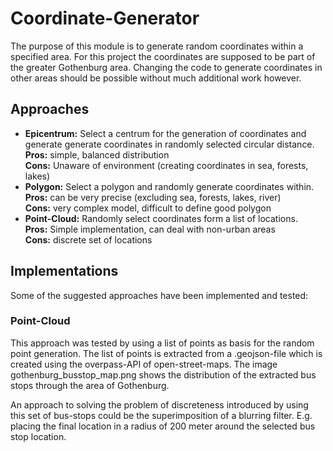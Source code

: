 # Coordinate-Generator 

The purpose of this module is to generate random coordinates within a specified area. For this 
project the coordinates are supposed to be part of the greater Gothenburg area. Changing the 
code to generate coordinates in other areas should be possible without much additional work 
however.

## Approaches
- **Epicentrum:** Select a centrum for the generation of coordinates and generate generate 
coordinates in randomly selected circular distance.  
  **Pros:** simple, balanced distribution  
  **Cons:** Unaware of environment (creating coordinates in sea, forests, lakes)
- **Polygon:** Select a polygon and randomly generate coordinates within.  
  **Pros:** can be very precise (excluding sea, forests, lakes, river)  
  **Cons:** very complex model, difficult to define good polygon
- **Point-Cloud:** Randomly select coordinates form a list of locations.  
  **Pros:** Simple implementation, can deal with non-urban areas  
  **Cons:** discrete set of locations

## Implementations

Some of the suggested approaches have been implemented and tested:

### Point-Cloud

This approach was tested by using a list of points as basis for the random point generation. The 
list of points is extracted from a .geojson-file which is created using the overpass-API of 
open-street-maps. The image gothenburg_busstop_map.png shows the distribution of the extracted 
bus stops through the area of Gothenburg.

An approach to solving the problem of discreteness introduced by using this set of bus-stops 
could be the superimposition of a blurring filter. E.g. placing the final location in a radius 
of 200 meter around the selected bus stop location.

